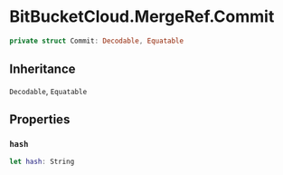 # BitBucketCloud.MergeRef.Commit

``` swift
private struct Commit:​ Decodable, Equatable
```

## Inheritance

`Decodable`, `Equatable`

## Properties

### `hash`

``` swift
let hash:​ String
```
